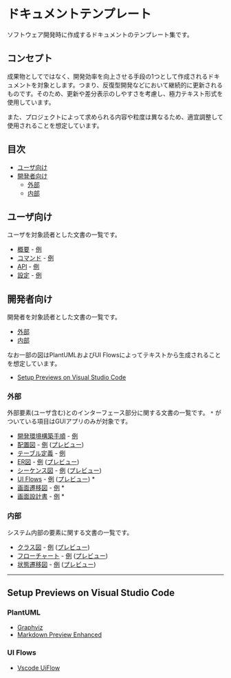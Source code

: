 # ドキュメントテンプレート

ソフトウェア開発時に作成するドキュメントのテンプレート集です。


## コンセプト

成果物としてではなく、開発効率を向上させる手段の1つとして作成されるドキュメントを対象とします。つまり、反復型開発などにおいて継続的に更新されるものです。そのため、更新や差分表示のしやすさを考慮し、極力テキスト形式を使用しています。

また、プロジェクトによって求められる内容や粒度は異なるため、適宜調整して使用されることを想定しています。


## 目次

- [ユーザ向け](#ユーザ向け)
- [開発者向け](#開発者向け)
    - [外部](#外部)
    - [内部](#内部)


## ユーザ向け

ユーザを対象読者とした文書の一覧です。

- [概要](for_user/README.md.template) - [例](for_user/examples/README.md)
- [コマンド](for_user/Command.md.template) - [例](for_user/examples/Command.md)
- [API](for_user/Api.md.template) - [例](for_user/examples/Api.md)
- [設定](for_user/Configuration.md.template) - [例](for_user/examples/Configuration.md)


## 開発者向け

開発者を対象読者とした文書の一覧です。

- [外部](#外部)
- [内部](#内部)

なお一部の図はPlantUMLおよびUI Flowsによってテキストから生成されることを想定しています。

- [Setup Previews on Visual Studio Code](#setup-previews-on-visual-studio-code)


### 外部

外部要素(ユーザ含む)とのインターフェース部分に関する文書の一覧です。 `*` がついている項目はGUIアプリのみが対象です。

- [開発環境構築手順](for_developer/external/GettingStarted.md.template) - [例](for_developer/examples/external/GettingStarted.md)
- [配置図](for_developer/external/DeploymentDiagram.md.template) - [例](for_developer/examples/external/DeploymentDiagram.md) ([プレビュー](for_developer/examples/external/previews/DeploymentDiagram.png))
- [テーブル定義](for_developer/external/TableDefinition.md.template) - [例](for_developer/examples/external/TableDefinition.md)
- [ER図](for_developer/external/EntityRelationshipDiagram.md.template) - [例](for_developer/examples/external/EntityRelationshipDiagram.md) ([プレビュー](for_developer/examples/external/previews/EntityRelationshipDiagram.png))
- [シーケンス図](for_developer/external/SequenceDiagram.md.template) - [例](for_developer/examples/external/SequenceDiagram.md) ([プレビュー](for_developer/examples/external/previews/SequenceDiagram.png))
- [UI Flows](for_developer/external/UIFlows.uif.template) - [例](for_developer/examples/external/UIFlows.uif) ([プレビュー](for_developer/examples/external/previews/UIFlows.png)) *
- [画面遷移図](for_developer/external/ScreenTransitionDiagram_sample.png) - [例](for_developer/examples/external/ScreenTransitionDiagram.png) *
- [画面設計書](for_developer/external/ScreenDesign.md.template) - [例](for_developer/examples/external/ScreenDesign.md) *


### 内部

システム内部の要素に関する文書の一覧です。

- [クラス図](for_developer/internal/ClassDiagram.md.template) - [例](for_developer/examples/internal/ClassDiagram.md) ([プレビュー](for_developer/examples/internal/previews/ClassDiagram.png))
- [フローチャート](for_developer/internal/Flowchart.md.template) - [例](for_developer/examples/internal/Flowchart.md) ([プレビュー](for_developer/examples/internal/previews/Flowchart.png))
- [状態遷移図](for_developer/internal/StateTransitionDiagram.md.template) - [例](for_developer/examples/internal/StateTransitionDiagram.md) ([プレビュー](for_developer/examples/internal/previews/StateTransitionDiagram.png))


---

## Setup Previews on Visual Studio Code

### PlantUML

- [Graphviz](https://www.graphviz.org/)
- [Markdown Preview Enhanced](https://marketplace.visualstudio.com/items?itemName=shd101wyy.markdown-preview-enhanced)


### UI Flows

- [Vscode UiFlow](https://marketplace.visualstudio.com/items?itemName=kexi.vscode-uiflow)
